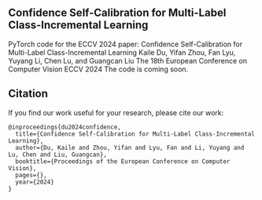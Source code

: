 ## Confidence Self-Calibration for Multi-Label Class-Incremental Learning

PyTorch code for the ECCV 2024 paper:
Confidence Self-Calibration for Multi-Label Class-Incremental Learning
Kaile Du, Yifan Zhou, Fan Lyu, Yuyang Li, Chen Lu, and Guangcan Liu
The 18th European Conference on Computer Vision ECCV 2024
The code is coming soon.
## Citation 
If you find our work useful for your research, please cite our work:
```
@inproceedings{du2024confidence,
  title={Confidence Self-Calibration for Multi-Label Class-Incremental Learning},
  author={Du, Kaile and Zhou, Yifan and Lyu, Fan and Li, Yuyang and Lu, Chen and Liu, Guangcan},
  booktitle={Proceedings of the European Conference on Computer Vision},
  pages={},
  year={2024}
}
